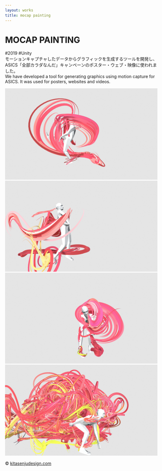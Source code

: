 ```yaml
---
layout: works
title: mocap painting
---
```


# MOCAP PAINTING

<div class="tags">#2019 #Unity</div>

<div class="description">
  モーションキャプチャしたデータからグラフィックを生成するツールを開発し、ASICS「全部カラダなんだ」キャンペーンのポスター・ウェブ・映像に使われました。<br/>
  We have developed a tool for generating graphics using motion capture for ASICS. It was used for posters, websites and videos.  
</div>

![01](../img/asics01.jpg)
![02](../img/asics02.jpg)
![03](../img/asics03.jpg)
![06](../img/asics06.jpg)

<div class="footer">
  &copy; <a href="https://kitasenjudesign.com">kitasenjudesign.com</a>
</div>
